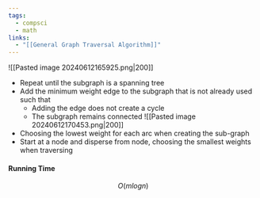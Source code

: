 ```yaml
---
tags:
  - compsci
  - math
links:
  - "[[General Graph Traversal Algorithm]]"
---
```

![[Pasted image 20240612165925.png|200]]
- Repeat until the subgraph is a spanning tree
- Add the minimum weight edge to the subgraph that is not already used such that
	- Adding the edge does not create a cycle
	- The subgraph remains connected
![[Pasted image 20240612170453.png|200]]
- Choosing the lowest weight for each arc when creating the sub-graph 
- Start at a node and disperse from node, choosing the smallest weights when traversing

#### Running Time
$$O(mlogn)$$

